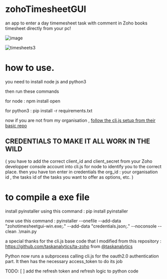 # zohoTimesheetGUI
an app to enter a day timemesheet task with comment in Zoho books timesheet directly from your pc!

![image](https://user-images.githubusercontent.com/35858630/103262070-d0507d00-4971-11eb-88d2-7a8577419190.png)

![timesheets3](https://user-images.githubusercontent.com/35858630/103262901-435af300-4974-11eb-82ae-b24e72c09095.gif)

# how to use.

you need to install node js and python3

then run these commands

for node :
npm install open

for python3 :
pip install -r requirements.txt

now if you are not from my organisation , [follow the cli.js setup from their basic repo](https://github.com/taskanalytics/ta-zoho)

## CREDENTIALS TO MAKE IT ALL WORK IN THE WILD
( you have to add the correct client_id and client_secret from your Zoho developper console account into cli.js for node to identify you to the correct place.
then you have ton enter in credentials the org_id : your organisation id , the tasks id of the tasks you want to offer as options, etc. )

# to compile a exe file 

install pyinstaller using this command : pip install pyinstaller

now use this command : pyinstaller --onefile --add-data "zohotimesheetgui-win.exe;." --add-data "credentials.json;." --noconsole --clean .\main.py  


a special thanks for the cli.js base code that I modified from this repository : https://github.com/taskanalytics/ta-zoho from [@taskanalytics]( https://github.com/taskanalytics )

Python now runs a subprocess calling cli.js for the oauth2.0 authentication part. It then has the necessary access_token to do its job

TODO:
[ ] add the refresh token and refresh logic to python code


